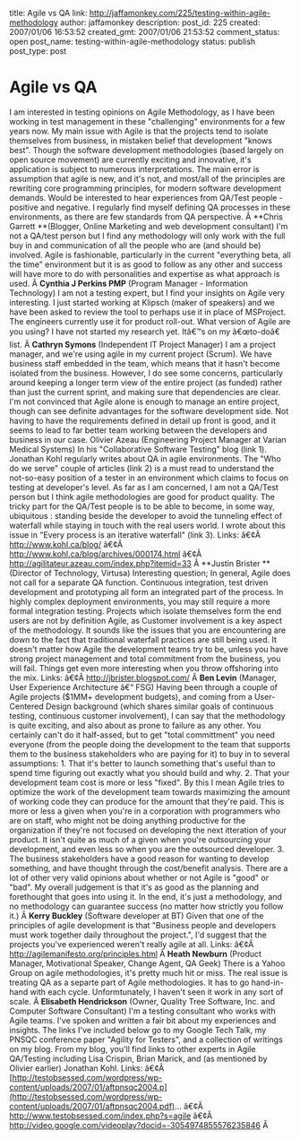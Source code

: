 title: Agile vs QA
link: http://jaffamonkey.com/225/testing-within-agile-methodology
author: jaffamonkey
description: 
post_id: 225
created: 2007/01/06 16:53:52
created_gmt: 2007/01/06 21:53:52
comment_status: open
post_name: testing-within-agile-methodology
status: publish
post_type: post

# Agile vs QA

I am interested in testing opinions on Agile Methodology, as I have been working in test management in these "challenging" environments for a few years now. My main issue with Agile is that the projects tend to isolate themselves from business, in mistaken belief that development "knows best". Though the software development methodologies (based largely on open source movement) are currently exciting and innovative, it's application is subject to numerous interpretations. The main error is assumption that agile is new, and it's not, and most/all of the principles are rewriting core programming principles, for modern software development demands. Would be interested to hear experiences from QA/Test people - positive and negative. I regularly find myself defining QA processes in these environments, as there are few standards from QA perspective. Â **Chris Garrett **(Blogger, Online Marketing and web development consultant) I'm not a QA/test person but I find any methodology will only work with the full buy in and communication of all the people who are (and should be) involved. Agile is fashionable, particularly in the current "everything beta, all the time" environment but it is as good to follow as any other and success will have more to do with personalities and expertise as what approach is used. Â **Cynthia J Perkins PMP** (Program Manager - Information Technology) I am not a testing expert, but I find your insights on Agile very interesting. I just started working at Klipsch (maker of speakers) and we have been asked to review the tool to perhaps use it in place of MSProject. The engineers currently use it for product roll-out. What version of Agile are you using? I have not started my research yet. Itâ€™s on my â€œto-doâ€ list. Â **Cathryn Symons** (Independent IT Project Manager) I am a project manager, and we're using agile in my current project (Scrum). We have business staff embedded in the team, which means that it hasn't become isolated from the business. However, I do see some concerns, particularly around keeping a longer term view of the entire project (as funded) rather than just the current sprint, and making sure that dependencies are clear. I'm not convinced that Agile alone is enough to manage an entire project, though can see definite advantages for the software development side. Not having to have the requirements defined in detail up front is good, and it seems to lead to far better team working between the developers and business in our case. Olivier Azeau (Engineering Project Manager at Varian Medical Systems) In his "Collaborative Software Testing" blog (link 1). Jonathan Kohl regularly writes about QA in agile environments. The "Who do we serve" couple of articles (link 2) is a must read to understand the not-so-easy position of a tester in an environment which claims to focus on testing at developer's level. As far as I am concerned, I am not a QA/Test person but I think agile methodologies are good for product quality. The tricky part for the QA/Test people is to be able to become, in some way, ubiquitous : standing beside the developer to avoid the tunneling effect of waterfall while staying in touch with the real users world. I wrote about this issue in "Every process is an iterative waterfall" (link 3). Links: â€¢Â <http://www.kohl.ca/blog/> â€¢Â <http://www.kohl.ca/blog/archives/000174.html> â€¢Â <http://agilitateur.azeau.com/index.php?itemid=33> Â **Justin Brister **(Director of Technology, Virtusa) Interesting question; In general, Agile does not call for a separate QA function. Continuous integration, test driven development and prototyping all form an integrated part of the process. In highly complex deployment environments, you may still require a more formal integration testing. Projects which isolate themselves form the end users are not by definition Agile, as Customer involvement is a key aspect of the methodology. It sounds like the issues that you are encountering are down to the fact that traditional waterfall practices are still being used. It doesn't matter how Agile the development teams try to be, unless you have strong project management and total commitment from the business, you will fail. Things get even more interesting when you throw offshoring into the mix. Links: â€¢Â <http://jbrister.blogspot.com/> Â **Ben Levin** (Manager, User Experience Architecture â€“ FSG) Having been through a couple of Agile projects ($1MM+ development budgets), and coming from a User-Centered Design background (which shares similar goals of continuous testing, continuous customer involvement), I can say that the methodology is quite exciting, and also about as prone to failure as any other. You certainly can't do it half-assed, but to get "total committment" you need everyone (from the people doing the development to the team that supports them to the business stakeholders who are paying for it) to buy in to several assumptions: 1\. That it's better to launch something that's useful than to spend time figuring out exactly what you should build and why. 2\. That your development team cost is more or less "fixed". By this I mean Agile tries to optimize the work of the development team towards maximizing the amount of working code they can produce for the amount that they're paid. This is more or less a given when you're in a corporation with programmers who are on staff, who might not be doing anything productive for the organization if they're not focused on developing the next itteration of your product. It isn't quite as much of a given when you're outsourcing your development, and even less so when you are the outsourced developer. 3\. The business stakeholders have a good reason for wanting to develop something, and have thought through the cost/benefit analysis. There are a lot of other very valid opinions about whether or not Agile is "good" or "bad". My overall judgement is that it's as good as the planning and forethought that goes into using it. In the end, it's just a methodology, and no methodology can guarantee success (no matter how strictly you follow it.) Â **Kerry Buckley** (Software developer at BT) Given that one of the principles of agile development is that "Business people and developers must work together daily throughout the project.", I'd suggest that the projects you've experienced weren't really agile at all. Links: â€¢Â <http://agilemanifesto.org/principles.html> Â **Heath Newburn** (Product Manager, Motivational Speaker, Change Agent, QA Geek) There is a Yahoo Group on agile methodologies, it's pretty much hit or miss. The real issue is treating QA as a separte part of Agile methodologies. It has to go hand-in-hand with each cycle. Unformtunately, I haven't seen it work in any sort of scale. Â **Elisabeth Hendrickson** (Owner, Quality Tree Software, Inc. and Computer Software Consultant) I'm a testing consultant who works with Agile teams. I've spoken and written a fair bit about my experiences and insights. The links I've included below go to my Google Tech Talk, my PNSQC conference paper "Agility for Testers", and a collection of writings on my blog. From my blog, you'll find links to other experts in Agile QA/Testing including Lisa Crispin, Brian Marick, and (as mentioned by Olivier earlier) Jonathan Kohl. Links: â€¢Â [http://testobsessed.com/wordpress/wp-content/uploads/2007/01/aftpnsqc2004.p](http://testobsessed.com/wordpress/wp-content/uploads/2007/01/aftpnsqc2004.pdf)... â€¢Â <http://www.testobsessed.com/index.php?s=agile> â€¢Â <http://video.google.com/videoplay?docid=-3054974855576235846> Â